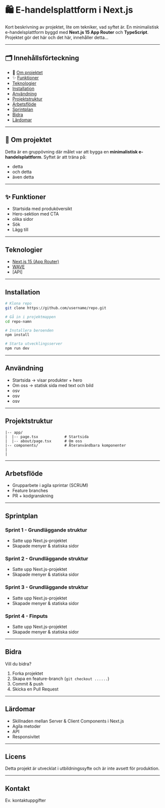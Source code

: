 # 🛍️ E-handelsplattform i Next.js

Kort beskrivning av projektet, lite om tekniker, vad syftet är.
En minimalistisk e-handelsplattform byggd med **Next.js 15 App Router** och **TypeScript**. 
Projektet gör det här och det här, innehåller detta...

---

## 🗂️ Innehållsförteckning
- 📖 [Om projektet](#-om-projektet)
- ✨ [Funktioner](#-funktioner)
- [Teknologier](#teknologier)
- [Installation](#installation)
- [Användning](#användning)
- [Projektstruktur](#projektstruktur)
- [Arbetsflöde](#arbetsflöde)
- [Sprintplan](#sprintplan)
- [Bidra](#bidra)
- [Lärdomar](#lärdomar)


---

## 📖 Om projektet
Detta är en gruppövning där målet var att bygga en **minimalistisk e-handelsplattform**.
Syftet är att träna på:
- detta
- och detta
- även detta

---

## ✨ Funktioner
- Startsida med produköversikt
- Hero-sektion med CTA
- olika sidor
- Sök
- Lägg till

---

## Teknologier
- [Next.js 15 (App Router)](https://nextjs.org/)
- [WAVE](https://wave.webaim.org/)
- [API]

---

## Installation
```bash
# Klona repo
git clone https://github.com/username/repo.git

# Gå in i projektmappen
cd repo-namn

# Installera beroenden
npm install

# Starta utvecklingsserver
npm run dev
```

---

## Användning
* Startsida -> visar produkter + hero
* Om oss -> statisk sida med text och bild
* osv
* osv
* osv

---

## Projektstruktur

```
|-- app/
|  |-- page.tsx            # Startsida
|  |-- about/page.tsx      # Om oss
|-- components/            # Återanvändbara komponenter                
|
|
```

---

## Arbetsflöde

* Grupparbete i agila sprintar (SCRUM)
* Feature branches
* PR + kodgranskning

---

## Sprintplan

### Sprint 1 - Grundläggande struktur

* Satte upp Next.js-projektet
* Skapade menyer & statiska sidor

### Sprint 2 - Grundläggande struktur

* Satte upp Next.js-projektet
* Skapade menyer & statiska sidor

### Sprint 3 - Grundläggande struktur

* Satte upp Next.js-projektet
* Skapade menyer & statiska sidor

### Sprint 4 - Finputs

* Satte upp Next.js-projektet
* Skapade menyer & statiska sidor

---

## Bidra

Vill du bidra?

1. Forka projektet
2. Skapa en feature-branch (`git checkout ......`)
3. Commit & push
4. Skicka en Pull Request

---

## Lärdomar

* Skillnaden mellan Server & Client Components i Next.js
* Agila metoder
* API
* Responsivitet

---

## Licens

Detta projekt är utvecklat i utbildningssyfte och är inte avsett för produktion.

---

## Kontakt

Ev. kontaktuppgifter
